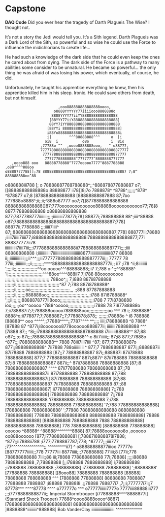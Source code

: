 # Capstone
**DAQ Code**
Did you ever hear the tragedy of Darth Plagueis The Wise? I thought not.

It’s not a story the Jedi would tell you. It’s a Sith legend. Darth Plagueis was a Dark Lord of the Sith, so powerful and so wise he could use the Force to influence the midichlorians to create life…

He had such a knowledge of the dark side that he could even keep the ones he cared about from dying. The dark side of the Force is a pathway to many abilities some consider to be unnatural. He became so powerful… the only thing he was afraid of was losing his power, which eventually, of course, he did.

Unfortunately, he taught his apprentice everything he knew, then his apprentice killed him in his sleep. Ironic. He could save others from death, but not himself.

                            ,ooo888888888888888oooo,
                          o8888YYYYYY77iiiiooo8888888o
                         8888YYYY77iiYY8888888888888888
                        [88YYY77iiY88888888888888888888]
                        88YY7iYY888888888888888888888888
                       [88YYi 88888888888888888888888888]
                       i88Yo8888888888888888888888888888i
                       i]        ^^^88888888^^^     o  [i
                      oi8  i           o8o          i  8io
                    ,77788o ^^  ,oooo8888888ooo,   ^ o88777,
                    7777788888888888888888888888888888877777
                     77777888888888888888888888888888877777
                      77777788888888^7777777^8888888777777
       ,oooo888 ooo   88888778888^7777ooooo7777^8887788888        ,o88^^^^888oo
    o8888777788[];78 88888888888888888888888888888888888887 7;8^ 888888888oo^88
   o888888iii788 ]; o 78888887788788888^;;^888878877888887 o7;[]88888888888888o
   88888877 ii78[]8;7o 7888878^ ^8788^;;;;;;^878^ ^878877 o7;8 ]878888888888888
  [88888888887888 87;7oo 777888o8888^;ii;;ii;^888o87777 oo7;7[]8778888888888888
  88888888888888[]87;777oooooooooooooo888888oooooooooooo77;78]88877i78888888888
 o88888888888888 877;7877788777iiiiiii;;;;;iiiiiiiii77877i;78] 88877i;788888888
 88^;iiii^88888 o87;78888888888888888888888888888888888887;778] 88877ii;7788888
;;;iiiii7iiii^  87;;888888888888888888888888888888888888887;778] 888777ii;78888
;iiiii7iiiii7iiii77;i88888888888888888888i7888888888888888877;77i 888877777ii78
iiiiiiiiiii7iiii7iii;;;i7778888888888888ii7788888888888777i;;;;iiii 88888888888
i;iiiiiiiiiiii7iiiiiiiiiiiiiiiiiiiiiiiiii8877iiiiiiiiiiiiiiiiiii877   88888
ii;;iiiiiiiiiiiiii;;;ii^^^;;;ii77777788888888888887777iii;;  77777           78
77iii;;iiiiiiiiii;;;ii;;;;;;;;;^^^^8888888888888888888777ii;;  ii7         ;i78
^ii;8iiiiiiii ';;;;ii;;;;;;;;;;;;;;;;;;^^oo ooooo^^^88888888;;i7          7;788
o ^;;^^88888^     'i;;;;;;;;;;;;;;;;;;;;;;;;;;;^^^88oo^^^^888ii7         7;i788
88ooooooooo         ;;;;;;;;;;;;;;;;;;;;;;;;;;;;;;;;;; 788oo^;;          7;i888
887ii8788888      ;;;;;;;ii;;;;;;;;;;;;;;;;;;;;;;;;;;;;;;;;;^87           7;788
887i8788888^     ;;;;;;;ii;;;;;;;oo;;;;;;;;;;;;;;;;;;;;;;;;;;;;;;,,,      ;;888
87787888888     ;;;;;;;ii;;;;;;;888888oo;;;;;;;;;;;;;;;;;;;;;;;;;;;;;;;,,;i788
87i8788888^       ';;;ii;;;;;;;8888878777ii8ooo;;;;;;;;;;;;;;;;;;;;;;;;;;i788 7
77i8788888           ioo;;;;;;oo^^ooooo ^7i88^ooooo;;;;;;;;;;;;;;;;;;;;i7888 78
7i87788888o         7;ii788887i7;7;788888ooooo7888888ooo;;;;;;;;;;;;;;oo ^^^ 78
i; 7888888^      8888^o;ii778877;7;7888887;;7;7788878;878;;    ;;;;;;;i78888o ^
i8 788888       [88888^^ ooo ^^^^^;;77888^^^^;;7787^^^^ ^^;;;;  iiii;i78888888
^8 7888^        [87888 87 ^877i;i8ooooooo8778oooooo888877ii; iiiiiiii788888888
  ^^^          [7i888 87;; ^8i;;i7888888888888888887888888   i7iiiiiii88888^^
               87;88 o87;;;;o 87i;;;78888788888888888888^^ o 8ii7iiiiii;;
               87;i8 877;77888o ^877;;;i7888888888888^^ 7888 78iii7iii7iiii
               ^87; 877;778888887o 877;;88888888888^ 7ii7888 788oiiiiiiiii
                 ^ 877;7 7888888887 877i;;8888887ii 87i78888 7888888888
                  [87;;7 78888888887 87i;;888887i  87ii78888 7888888888]
                  877;7 7788888888887 887i;887i^  87ii788888 78888888888
                  87;i8 788888888888887 887ii;;^ 87ii7888888 78888888888
                 [87;i8 7888888888888887 ^^^^   87ii77888888 78888888888
                 87;;78 7888888888888887ii      87i78888888 778888888888
                 87;788 7888888888888887i]      87i78888888 788888888888
                [87;88 778888888888888887       7ii78888888 788888888888
                87;;88 78888888888888887]       ii778888888 78888888888]
                7;;788 7888888888888888]        i7888888888 78888888888'
                7;;788 7888888888888888         'i788888888 78888888888
                7;i788 788888888888888]          788888888 77888888888]
                '7;788 778888888888888]         [788888888 78888888888'
                ';77888 78888888888888          8888888888 7888888888]
                 778888 78888888888888          8888888888 7888888888]
                  78888 7888888888888]         [8888888888 7888888888
                   7888 788888888888]          88888888888 788888888]
                    778 78888888888]           ]888888888 778888888]
                    oooooo ^88888^              ^88888^^^^^^^^8888]
                   87;78888ooooooo8o            ,oooooo oo888oooooo
                   [877;i77888888888]          [;78887i8888878i7888;
                    ^877;;ii7888ii788          ;i777;7788887787;778;
                     ^87777;;;iiii777          ;77^^^^^^^^^^^^^^^^;;
                        ^^^^^^^^^ii7]           ^ o88888888877iiioo
                           77777o               [88777777iiiiii;;778
                            77777iii            8877iiiii;;;77888888]
                            77iiii;8           [77ii;778 788888888888
                            7iii;;88           iii;78888 778888888888
                           77i;78888]          ;;;;i88888 78888888888
                          ,7;78888888          [;;i788888 7888888888]
                          i;788888888           ;i7888888 7888888888
                          ;788888888]           i77888888 788888888]
                          ';88888888'           [77888888 788888888]
                           [[8ooo88]             78888888 788888888
                            [88888]              78888888 788888888
                              ^^^                [7888888 77888888]
                                                  88888888 7888887
                                                  77888888 7888887
                                                   ;i88888 788888i
                                                  ,;;78888 788877i7
                                                 ,7;;i;777777i7i;;7
                                                 87778^^^ ^^^^87778
                                                  ^^^^ o777777o ^^^
                                                  o77777iiiiii7777o
                                                 7777iiii88888iii777
                                                ;;;i7778888888877ii;;
                   Imperial Stormtrooper       [i77888888^^^^8888877i]
                  (Standard Shock Trooper)     77888^oooo8888oooo^8887]
                                              [788888888888888888888888]
                                              88888888888888888888888888
                                              ]8888888^iiiiiiiii^888888]
                       Bob VanderClay           iiiiiiiiiiiiiiiiiiiiii
                                                    ^^^^^^^^^^^^^